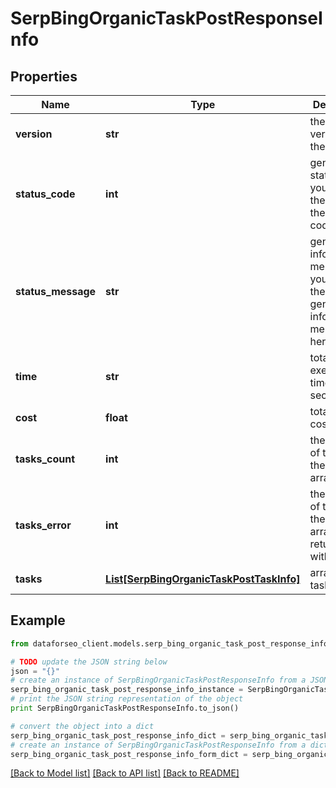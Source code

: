 # SerpBingOrganicTaskPostResponseInfo


## Properties

Name | Type | Description | Notes
------------ | ------------- | ------------- | -------------
**version** | **str** | the current version of the API | [optional] 
**status_code** | **int** | general status code you can find the full list of the response codes here | [optional] 
**status_message** | **str** | general informational message you can find the full list of general informational messages here | [optional] 
**time** | **str** | total execution time, seconds | [optional] 
**cost** | **float** | total tasks cost, USD | [optional] 
**tasks_count** | **int** | the number of tasks in the tasks array | [optional] 
**tasks_error** | **int** | the number of tasks in the tasks array returned with an error | [optional] 
**tasks** | [**List[SerpBingOrganicTaskPostTaskInfo]**](SerpBingOrganicTaskPostTaskInfo.md) | array of tasks | [optional] 

## Example

```python
from dataforseo_client.models.serp_bing_organic_task_post_response_info import SerpBingOrganicTaskPostResponseInfo

# TODO update the JSON string below
json = "{}"
# create an instance of SerpBingOrganicTaskPostResponseInfo from a JSON string
serp_bing_organic_task_post_response_info_instance = SerpBingOrganicTaskPostResponseInfo.from_json(json)
# print the JSON string representation of the object
print SerpBingOrganicTaskPostResponseInfo.to_json()

# convert the object into a dict
serp_bing_organic_task_post_response_info_dict = serp_bing_organic_task_post_response_info_instance.to_dict()
# create an instance of SerpBingOrganicTaskPostResponseInfo from a dict
serp_bing_organic_task_post_response_info_form_dict = serp_bing_organic_task_post_response_info.from_dict(serp_bing_organic_task_post_response_info_dict)
```
[[Back to Model list]](../README.md#documentation-for-models) [[Back to API list]](../README.md#documentation-for-api-endpoints) [[Back to README]](../README.md)


